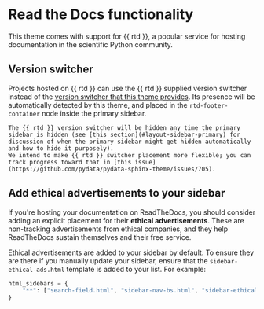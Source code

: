 # Read the Docs functionality

This theme comes with support for {{ rtd }}, a popular service for hosting documentation in the scientific Python community.

## Version switcher

Projects hosted on {{ rtd }} can use the {{ rtd }} supplied version switcher instead of the [version switcher that this theme provides](version-dropdown.rst).
Its presence will be automatically detected by this theme, and placed in the `rtd-footer-container` node inside the primary sidebar.

```{warning}
The {{ rtd }} version switcher will be hidden any time the primary sidebar is hidden (see [this section](#layout-sidebar-primary) for discussion of when the primary sidebar might get hidden automatically and how to hide it purposely).
We intend to make {{ rtd }} switcher placement more flexible; you can track progress toward that in [this issue](https://github.com/pydata/pydata-sphinx-theme/issues/705).
```

## Add ethical advertisements to your sidebar

If you're hosting your documentation on ReadTheDocs, you should consider
adding an explicit placement for their **ethical advertisements**. These are
non-tracking advertisements from ethical companies, and they help ReadTheDocs
sustain themselves and their free service.

Ethical advertisements are added to your sidebar by default. To ensure they are
there if you manually update your sidebar, ensure that the `sidebar-ethical-ads.html`
template is added to your list. For example:

```python
html_sidebars = {
    "**": ["search-field.html", "sidebar-nav-bs.html", "sidebar-ethical-ads.html"]
}
```
